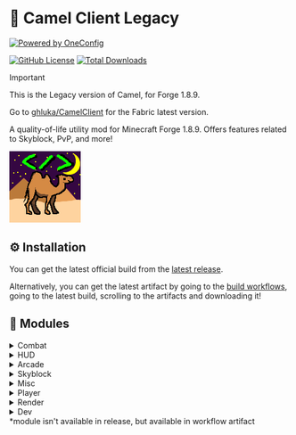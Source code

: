 # :camel: Camel Client Legacy

[![Powered by OneConfig](https://polyfrost.org/media/branding/badges/badge_3.svg)](https://polyfrost.org/projects/oneconfig/)

[![GitHub License](https://img.shields.io/github/license/ghluka/CamelClientLegacy)](https://github.com/ghluka/CamelClientLegacy/blob/main/LICENSE.md)
[![Total Downloads](https://img.shields.io/github/downloads/ghluka/CamelClientLegacy/total)](https://github.com/ghluka/CamelClientLegacy/releases/latest)

> [!IMPORTANT]  
> This is the Legacy version of Camel, for Forge 1.8.9.
> 
> Go to [ghluka/CamelClient](https://github.com/ghluka/CamelClient) for the Fabric latest version.

A quality-of-life utility mod for Minecraft Forge 1.8.9.
Offers features related to Skyblock, PvP, and more!

[![](/src/main/resources/logo2.png)](#)

## :gear: Installation

You can get the latest official build from the [latest release](https://github.com/ghluka/CamelClientLegacy/releases/latest).

Alternatively, you can get the latest artifact by going to the [build workflows](https://github.com/ghluka/CamelClientLegacy/actions/workflows/build.yml), going to the latest build, scrolling to the artifacts and downloading it!

## :scroll: Modules

<details>
    <summary>Combat</summary>

- Left Clicker
- Right Clicker
- Hitboxes
- No Delay
- Reach
- Velocity
</details>

<details>
    <summary>HUD</summary>

- Modules List
- Target HUD
</details>

<details>
    <summary>Arcade</summary>

- Animal Slaughter All-In-One
- Anvil ESP
- Avalanche ESP
- High Ground Fences
- Hole In The Wall All-In-One
- Jigsaw Rush Triggerbot
- Murder Mystery All-In-One\*
- No Blizzard
- Prop Hunt ESP\*
- Spider Maze Pathfinder
- Workshop All-In-One
</details>

<details>
    <summary>Skyblock</summary>

- Auto Jax
- Dojo Helper
  - Force All-In-One
  - Stamina ESP
  - Mastery Aimbot
  - Discipline Sword Swap
  - Control Aimbot
- Frozen Treasures ESP
- Garden Anti-Void
- Pest ESP
- Powder Chest Aura
</details>

<details>
    <summary>Misc</summary>

- Hilarity
</details>

<details>
    <summary>Player</summary>

- Auto Tool\*
- Back And Forth (farming macro)
- Spam Bypass
</details>

<details>
    <summary>Render</summary>

- Chams
- Player ESP
</details>

<details>
    <summary>Dev</summary>

- Copy NBT
</details>
*module isn't available in release, but available in workflow artifact 
